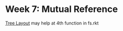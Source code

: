 Week 7: Mutual Reference
=====

[Tree Layout](https://docs.racket-lang.org/pict/Tree_Layout.html) may help at 4th function in fs.rkt